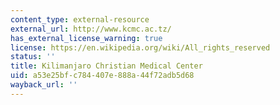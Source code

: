 ```yaml
---
content_type: external-resource
external_url: http://www.kcmc.ac.tz/
has_external_license_warning: true
license: https://en.wikipedia.org/wiki/All_rights_reserved
status: ''
title: Kilimanjaro Christian Medical Center
uid: a53e25bf-c784-407e-888a-44f72adb5d68
wayback_url: ''
---
```

